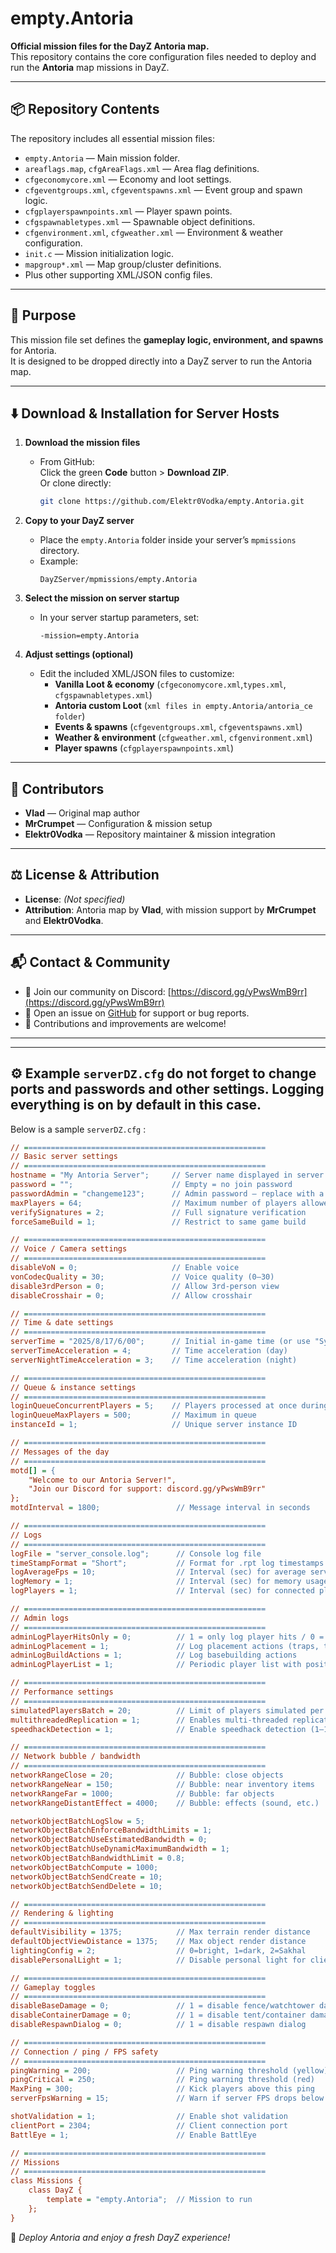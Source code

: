 # empty.Antoria

**Official mission files for the DayZ Antoria map.**  
This repository contains the core configuration files needed to deploy and run the **Antoria** map missions in DayZ.

---

## 📦 Repository Contents

The repository includes all essential mission files:

- `empty.Antoria` — Main mission folder.
- `areaflags.map`, `cfgAreaFlags.xml` — Area flag definitions.
- `cfgeconomycore.xml` — Economy and loot settings.
- `cfgeventgroups.xml`, `cfgeventspawns.xml` — Event group and spawn logic.
- `cfgplayerspawnpoints.xml` — Player spawn points.
- `cfgspawnabletypes.xml` — Spawnable object definitions.
- `cfgenvironment.xml`, `cfgweather.xml` — Environment & weather configuration.
- `init.c` — Mission initialization logic.
- `mapgroup*.xml` — Map group/cluster definitions.
- Plus other supporting XML/JSON config files.

---

## 📝 Purpose

This mission file set defines the **gameplay logic, environment, and spawns** for Antoria.  
It is designed to be dropped directly into a DayZ server to run the Antoria map.

---

## ⬇️ Download & Installation for Server Hosts

1. **Download the mission files**  
   - From GitHub:  
     Click the green **Code** button > **Download ZIP**.  
     Or clone directly:  
     ```bash
     git clone https://github.com/Elektr0Vodka/empty.Antoria.git
     ```

2. **Copy to your DayZ server**  
   - Place the `empty.Antoria` folder inside your server’s `mpmissions` directory.  
   - Example:  
     ```
     DayZServer/mpmissions/empty.Antoria
     ```

3. **Select the mission on server startup**  
   - In your server startup parameters, set:  
     ```
     -mission=empty.Antoria
     ```

4. **Adjust settings (optional)**  
   - Edit the included XML/JSON files to customize:  
     - **Vanilla Loot & economy** (`cfgeconomycore.xml`,`types.xml`, `cfgspawnabletypes.xml`)  
     - **Antoria custom Loot** (`xml files in empty.Antoria/antoria_ce folder`)  
     - **Events & spawns** (`cfgeventgroups.xml`, `cfgeventspawns.xml`)  
     - **Weather & environment** (`cfgweather.xml`, `cfgenvironment.xml`)  
     - **Player spawns** (`cfgplayerspawnpoints.xml`)  

---

## 🙌 Contributors

- **Vlad** — Original map author  
- **MrCrumpet** — Configuration & mission setup  
- **Elektr0Vodka** — Repository maintainer & mission integration  

---

## ⚖️ License & Attribution

- **License**: _(Not specified)_  
- **Attribution**: Antoria map by **Vlad**, with mission support by **MrCrumpet** and  **Elektr0Vodka**.  

---

## 📬 Contact & Community

- 📢 Join our community on Discord: [https://discord.gg/yPwsWmB9rr](https://discord.gg/yPwsWmB9rr)  
- 💬 Open an issue on [GitHub](https://github.com/Elektr0Vodka/empty.Antoria/issues) for support or bug reports.  
- 🙏 Contributions and improvements are welcome!  

---
---

## ⚙️ Example `serverDZ.cfg` do not forget to change ports and passwords and other settings. Logging everything is on by default in this case.

Below is a sample `serverDZ.cfg` :

```cfg
// ======================================================
// Basic server settings
// ======================================================
hostname = "My Antoria Server";     // Server name displayed in server browser
password = "";                      // Empty = no join password
passwordAdmin = "changeme123";      // Admin password – replace with a secure one
maxPlayers = 64;                    // Maximum number of players allowed
verifySignatures = 2;               // Full signature verification
forceSameBuild = 1;                 // Restrict to same game build

// ======================================================
// Voice / Camera settings
// ======================================================
disableVoN = 0;                     // Enable voice
vonCodecQuality = 30;               // Voice quality (0–30)
disable3rdPerson = 0;               // Allow 3rd-person view
disableCrosshair = 0;               // Allow crosshair

// ======================================================
// Time & date settings
// ======================================================
serverTime = "2025/8/17/6/00";      // Initial in-game time (or use "SystemTime")
serverTimeAcceleration = 4;         // Time acceleration (day)
serverNightTimeAcceleration = 3;    // Time acceleration (night)

// ======================================================
// Queue & instance settings
// ======================================================
loginQueueConcurrentPlayers = 5;    // Players processed at once during login
loginQueueMaxPlayers = 500;         // Maximum in queue
instanceId = 1;                     // Unique server instance ID

// ======================================================
// Messages of the day
// ======================================================
motd[] = {
    "Welcome to our Antoria Server!",
    "Join our Discord for support: discord.gg/yPwsWmB9rr"
};
motdInterval = 1800;                 // Message interval in seconds

// ======================================================
// Logs
// ======================================================
logFile = "server_console.log";      // Console log file
timeStampFormat = "Short";           // Format for .rpt log timestamps (Full/Short)
logAverageFps = 10;                  // Interval (sec) for average server FPS logging
logMemory = 1;                       // Interval (sec) for memory usage logging
logPlayers = 1;                      // Interval (sec) for connected players logging

// ======================================================
// Admin logs
// ======================================================
adminLogPlayerHitsOnly = 0;          // 1 = only log player hits / 0 = log all hits
adminLogPlacement = 1;               // Log placement actions (traps, tents, etc.)
adminLogBuildActions = 1;            // Log basebuilding actions
adminLogPlayerList = 1;              // Periodic player list with position (every 5 min)

// ======================================================
// Performance settings
// ======================================================
simulatedPlayersBatch = 20;          // Limit of players simulated per frame
multithreadedReplication = 1;        // Enables multi-threaded replication
speedhackDetection = 1;              // Enable speedhack detection (1–10)

// ======================================================
// Network bubble / bandwidth
// ======================================================
networkRangeClose = 20;              // Bubble: close objects
networkRangeNear = 150;              // Bubble: near inventory items
networkRangeFar = 1000;              // Bubble: far objects
networkRangeDistantEffect = 4000;    // Bubble: effects (sound, etc.)

networkObjectBatchLogSlow = 5;
networkObjectBatchEnforceBandwidthLimits = 1;
networkObjectBatchUseEstimatedBandwidth = 0;
networkObjectBatchUseDynamicMaximumBandwidth = 1;
networkObjectBatchBandwidthLimit = 0.8;
networkObjectBatchCompute = 1000;
networkObjectBatchSendCreate = 10;
networkObjectBatchSendDelete = 10;

// ======================================================
// Rendering & lighting
// ======================================================
defaultVisibility = 1375;            // Max terrain render distance
defaultObjectViewDistance = 1375;    // Max object render distance
lightingConfig = 2;                  // 0=bright, 1=dark, 2=Sakhal
disablePersonalLight = 1;            // Disable personal light for clients

// ======================================================
// Gameplay toggles
// ======================================================
disableBaseDamage = 0;               // 1 = disable fence/watchtower damage
disableContainerDamage = 0;          // 1 = disable tent/container damage
disableRespawnDialog = 0;            // 1 = disable respawn dialog

// ======================================================
// Connection / ping / FPS safety
// ======================================================
pingWarning = 200;                   // Ping warning threshold (yellow)
pingCritical = 250;                  // Ping warning threshold (red)
MaxPing = 300;                       // Kick players above this ping
serverFpsWarning = 15;               // Warn if server FPS drops below this

shotValidation = 1;                  // Enable shot validation
clientPort = 2304;                   // Client connection port
BattlEye = 1;                        // Enable BattlEye

// ======================================================
// Missions
// ======================================================
class Missions {
    class DayZ {
        template = "empty.Antoria";  // Mission to run
    };
}
```

🚀 *Deploy Antoria and enjoy a fresh DayZ experience!*

